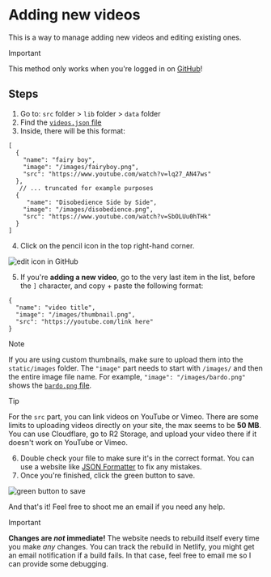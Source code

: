 # Adding new videos

This is a way to manage adding new videos and editing existing ones.

> [!IMPORTANT]
> This method only works when you're logged in on [GitHub](https://github.com/)!

## Steps

1. Go to: `src` folder > `lib` folder > `data` folder
2. Find the [`videos.json` file](src/lib/data/videos.json)
3. Inside, there will be this format:

```jsonc
[
  {
    "name": "fairy boy",
    "image": "/images/fairyboy.png",
    "src": "https://www.youtube.com/watch?v=lq27_AN47ws"
  },
   // ... truncated for example purposes
  {
     "name": "Disobedience Side by Side",
    "image": "/images/disobedience.png",
    "src": "https://www.youtube.com/watch?v=SbOLUu0hTHk"
  }
]
```
4. Click on the pencil icon in the top right-hand corner.

![edit icon in GitHub](https://github.com/user-attachments/assets/7fab683b-90d0-4488-bf4f-16d1e5cefeab)

5. If you're **adding a new video**, go to the very last item in the list, before the `]` character, and copy + paste the following format:
```jsonc
{
  "name": "video title",
  "image": "/images/thumbnail.png", 
  "src": "https://youtube.com/link here"
}
```
> [!NOTE]
> If you are using custom thumbnails, make sure to upload them into the `static/images` folder. The `"image"` part needs to start with `/images/` and then the entire image file name. For example, `"image": "/images/bardo.png"` shows the [`bardo.png` file](static/images/bardo.png).

> [!TIP]
> For the `src` part, you can link videos on YouTube or Vimeo. There are some limits to uploading videos directly on your site, the max seems to be **50 MB**. You can use Cloudflare, go to R2 Storage, and upload your video there if it doesn't work on YouTube or Vimeo.

6. Double check your file to make sure it's in the correct format. You can use a website like [JSON Formatter](https://jsonformatter.curiousconcept.com) to fix any mistakes.
7. Once you're finished, click the green button to save.

![green button to save](https://github.com/user-attachments/assets/aecf98c9-985f-4854-a99a-46421ac3c435)

And that's it! Feel free to shoot me an email if you need any help.

> [!IMPORTANT]
> **Changes are _not_ immediate!** The website needs to rebuild itself every time you make _any_ changes. You can track the rebuild in Netlify, you might get an email notification if a build fails. In that case, feel free to email me so I can provide some debugging.
